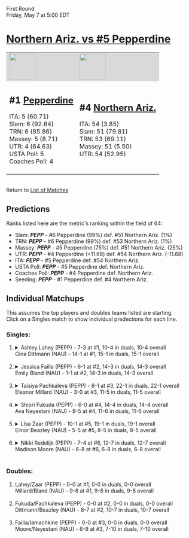 First Round  
Friday, May 7 at 5:00 EDT
# [Northern Ariz. vs #5 Pepperdine](https://www.ncaa.com/game/5833655) 

<table>  
<tr style="background-color: #d9d9d9 !important"><td><a href="#"><img src="https://www.ncaa.com/sites/default/files/images/logos/schools/p/pepperdine.70.png" width="70" height="70" /></a></td><td><a href="#"><img src="https://www.ncaa.com/sites/default/files/images/logos/schools/n/northern-ariz.70.png" width="70" height="70" /></a></td></tr>
<tr><td>  

<h2>#1 <a href="#">Pepperdine</a></h2>  
ITA: 5 (60.71)<br>  
Slam: 6 (92.64)<br>  
TRN: 6 (85.86)<br>  
Massey: 5 (8.71)<br>  
UTR: 4 (64.63)<br>  
USTA Poll: 5<br>  
Coaches Poll: 4<br>  
<br>  

</td><td>  

<h2>#4 <a href="#">Northern Ariz.</a></h2>  
ITA: 54 (3.85)<br>  
Slam: 51 (79.81)<br>  
TRN: 53 (69.11)<br>  
Massey: 51 (5.50)<br>  
UTR: 54 (52.95)<br>  
<br>  

</td></tr></table>  


<br>Return to [List of Matches](../index.md)  

## Predictions  

Ranks listed here are the metric's ranking within the field of 64:  
- Slam: ***PEPP*** - #6 Pepperdine (99%) def. #51 Northern Ariz. (1%)  
- TRN: ***PEPP*** - #6 Pepperdine (99%) def. #53 Northern Ariz. (1%)  
- Massey: ***PEPP*** - #5 Pepperdine (75%) def. #51 Northern Ariz. (25%)  
- UTR: ***PEPP*** - #4 Pepperdine (+11.68) def. #54 Northern Ariz. (-11.68)  
- ITA: ***PEPP*** - #5 Pepperdine def. #54 Northern Ariz.  
- USTA Poll: ***PEPP*** - #5 Pepperdine def. Northern Ariz.  
- Coaches Poll: ***PEPP*** - #4 Pepperdine def. Northern Ariz.  
- Seeding: ***PEPP*** - #1 Pepperdine def. #4 Northern Ariz.  

## Individual Matchups  
This assumes the top players and doubles teams listed are starting.  
Click on a Singles match to show individual predections for each line.  
### Singles:  

<ol>
<li><details>
<summary markdown="span">Ashley Lahey (PEPP) - 7-3 at #1, 10-4 in duals, 10-4 overall<br>Gina Dittmann (NAU) - 14-1 at #1, 15-1 in duals, 15-1 overall<br>&nbsp;</summary>
<h4>Predictions</h4><ul>
<li>Slam: <b><i>VT</i></b> - #30 Virginia Tech (56%) def. #35 Texas Tech (44%)</li>  
</ul></details></li>
<li><details>
<summary markdown="span">Jessica Failla (PEPP) - 6-1 at #2, 14-3 in duals, 14-3 overall<br>Emily Bland (NAU) - 1-1 at #2, 14-3 in duals, 14-3 overall<br>&nbsp;</summary>
<h4>Predictions</h4><ul>
<li>Slam: <b><i>VT</i></b> - #30 Virginia Tech (56%) def. #35 Texas Tech (44%)</li>  
</ul></details></li>
<li><details>
<summary markdown="span">Taisiya Pachkaleva (PEPP) - 8-1 at #3, 22-1 in duals, 22-1 overall<br>Eleanor Millard (NAU) - 3-0 at #3, 11-5 in duals, 11-5 overall<br>&nbsp;</summary>
<h4>Predictions</h4><ul>
<li>Slam: <b><i>VT</i></b> - #30 Virginia Tech (56%) def. #35 Texas Tech (44%)</li>  
</ul></details></li>
<li><details>
<summary markdown="span">Shiori Fukuda (PEPP) - 6-0 at #4, 14-4 in duals, 14-4 overall<br>Ava Neyestani (NAU) - 9-5 at #4, 11-6 in duals, 11-6 overall<br>&nbsp;</summary>
<h4>Predictions</h4><ul>
<li>Slam: <b><i>VT</i></b> - #30 Virginia Tech (56%) def. #35 Texas Tech (44%)</li>  
</ul></details></li>
<li><details>
<summary markdown="span">LIsa Zaar (PEPP) - 10-1 at #5, 19-1 in duals, 19-1 overall<br>Elinor Beazley (NAU) - 5-5 at #5, 8-5 in duals, 8-5 overall<br>&nbsp;</summary>
<h4>Predictions</h4><ul>
<li>Slam: <b><i>VT</i></b> - #30 Virginia Tech (56%) def. #35 Texas Tech (44%)</li>  
</ul></details></li>
<li><details>
<summary markdown="span">Nikki Redelijk (PEPP) - 7-4 at #6, 12-7 in duals, 12-7 overall<br>Madison Moore (NAU) - 6-8 at #6, 6-8 in duals, 6-8 overall<br>&nbsp;</summary>
<h4>Predictions</h4><ul>
<li>Slam: <b><i>VT</i></b> - #30 Virginia Tech (56%) def. #35 Texas Tech (44%)</li>  
</ul></details></li>
</ol>

### Doubles:  

<ol>
<li>Lahey/Zaar (PEPP) - 0-0 at #1, 0-0 in duals, 0-0 overall<br>Millard/Bland (NAU) - 9-8 at #1, 9-8 in duals, 9-8 overall<br>&nbsp;</li>
<li>Fukuda/Pachkaleva (PEPP) - 0-0 at #2, 0-0 in duals, 0-0 overall<br>Dittmann/Beazley (NAU) - 8-7 at #2, 10-7 in duals, 10-7 overall<br>&nbsp;</li>
<li>Failla/Iamachkine (PEPP) - 0-0 at #3, 0-0 in duals, 0-0 overall<br>Moore/Neyestani (NAU) - 6-9 at #3, 7-10 in duals, 7-10 overall<br>&nbsp;</li>
</ol>